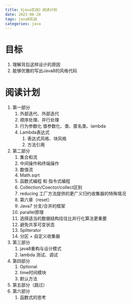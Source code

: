 ```yaml
---
title: 《java实战》阅读计划
date: 2021-06-28
tags: java8实战
categories: java
---
```




# 目标

1. 理解背后这样设计的原因
2. 能够优雅的写出Java8的风格代码



# 阅读计划

1. 第一部分
   1. 外部迭代、外部迭代
   2. 顺序处理、并行处理
   3. 行为参数化 值参数化、类、匿名类、lambda
   4. Lambda表达式
      1. 表达式风格、块风格
      2. 方法引用
2. 第二部分
   1. 集合和流
   2. 中间操作和终端操作
   3. 数值流
   4. Math.sqrt
   5. 函数式编程 和 指令式编程
   6. Collection/Coector/collect区别
   7. reducing 工厂方法提供的更广义归约收集器的特殊情况
   8. 第六章（reset）
   9. Java7 分支/合并的框架
   10. parallel原理
   11. 选择适当的数据结构往往比并行化算法更重要
   12. 避免共享可变状态
   13. Spliterator
   14. 分区 + 自定义收集器
3. 第三部分
   1. java8重构与设计模式
   2. lambda 测试、调试
4. 第四部分
   1. Optional
   2. time时间模块
   3. 默认方法
5. 第五部分（跳过）
6. 第六部分
   1. 函数式的思考